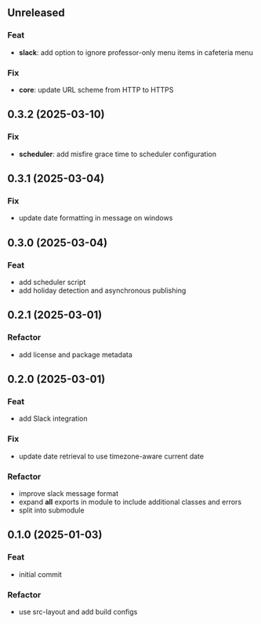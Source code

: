 ## Unreleased

### Feat

- **slack**: add option to ignore professor-only menu items in cafeteria menu

### Fix

- **core**: update URL scheme from HTTP to HTTPS

## 0.3.2 (2025-03-10)

### Fix

- **scheduler**: add misfire grace time to scheduler configuration

## 0.3.1 (2025-03-04)

### Fix

- update date formatting in message on windows

## 0.3.0 (2025-03-04)

### Feat

- add scheduler script
- add holiday detection and asynchronous publishing

## 0.2.1 (2025-03-01)

### Refactor

- add license and package metadata

## 0.2.0 (2025-03-01)

### Feat

- add Slack integration

### Fix

- update date retrieval to use timezone-aware current date

### Refactor

- improve slack message format
- expand __all__ exports in module to include additional classes and errors
- split into submodule

## 0.1.0 (2025-01-03)

### Feat

- initial commit

### Refactor

- use src-layout and add build configs
